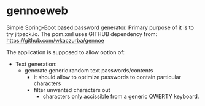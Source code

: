 # gennoeweb
Simple Spring-Boot based password generator.
Primary purpose of it is to try jitpack.io.
The pom.xml uses GITHUB dependency from: https://github.com/wkaczurba/gennoe

The application is supposed to allow option of:
 - Text generation:
     - generate generic random text passwords/contents
       - it should allow to optimize passwords to contain particular characters
       - filter unwanted characters out
          - characters only accissible from a generic QWERTY keyboard.
     

   
 